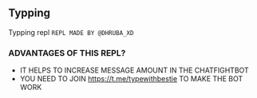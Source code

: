 ## Typping

Typping repl 
`REPL MADE BY @DHRUBA_XD`


### ADVANTAGES OF THIS REPL?

- IT HELPS TO INCREASE MESSAGE AMOUNT IN THE CHATFIGHTBOT
- YOU NEED TO JOIN https://t.me/typewithbestie TO MAKE THE BOT WORK
